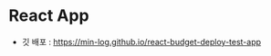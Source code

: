 # React App

- 깃 배포 : <a href="https://min-log.github.io/react-budget-deploy-test-app/" target="_blank">https://min-log.github.io/react-budget-deploy-test-app</a>
